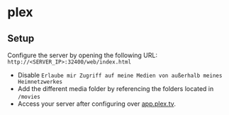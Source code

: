 plex
====


Setup
-----

Configure the server by opening the following URL: `http://<SERVER_IP>:32400/web/index.html`

* Disable `Erlaube mir Zugriff auf meine Medien von außerhalb meines Heimnetzwerkes`
* Add the different media folder by referencing the folders located in `/movies`
* Access your server after configuring over [app.plex.tv](https://app.plex.tv/).
